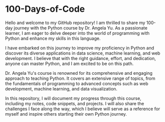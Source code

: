 # 100-Days-of-Code
Hello and welcome to my GitHub repository! I am thrilled to share my 100-day journey with the Python course by Dr. Angela Yu. As a passionate learner, I am eager to delve deeper into the world of programming with Python and enhance my skills in this language.  

I have embarked on this journey to improve my proficiency in Python and discover its diverse applications in data science, machine learning, and web development. I believe that with the right guidance, effort, and dedication, anyone can master Python, and I am excited to be on this path. 

Dr. Angela Yu's course is renowned for its comprehensive and engaging approach to teaching Python. It covers an extensive range of topics, from the fundamentals of programming to advanced concepts such as web development, machine learning, and data visualization.  

In this repository, I will document my progress through this course, including my notes, code snippets, and projects. I will also share the challenges I face along the way, which I believe will serve as a reference for myself and inspire others starting their own Python journey. 
